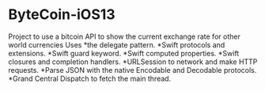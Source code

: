 # ByteCoin-iOS13
Project to use a bitcoin API to show the current exchange rate for other world currencies
Uses 
*the delegate pattern.
*Swift protocols and extensions.
*Swift guard keyword.
*Swift computed properties.
*Swift closures and completion handlers.
*URLSession to network and make HTTP requests.
*Parse JSON with the native Encodable and Decodable protocols.
*Grand Central Dispatch to fetch the main thread.
